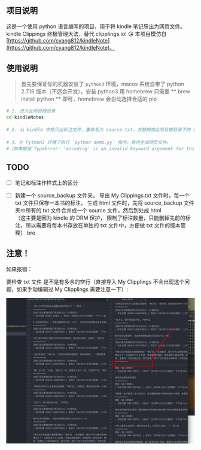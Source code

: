 ## 项目说明

这是一个使用 python 语言编写的项目，用于将 kindle 笔记导出为网页文件。kindle Clippings 终极管理大法，替代 clipplings.io! 😘
本项目模仿自[https://github.com/cyang812/kindleNote](https://github.com/cyang812/kindleNote)。

## 使用说明
> 首先要保证你的机器安装了 `python3` 环境，macos 系统自带了 python 2.7.16 版本（不适合开发），安装 python3 用 homebrew 只需要 ** brew install python ** 即可，homebrew 会自动选择合适的 pip

```bash
# 1. 进入此项目根目录
cd kindleNotes

# 2. 从 kindle 中拷贝出标注文件，重命名为 source.txt，并替换成此项目根目录下的 source.txt 文件

# 3、在 Python3 环境下执行 `python demo.py` 指令，等待生成网页文件。
#（如果报错`TypeError: 'encoding' is an invalid keyword argument for this function`,需要执行 `python3 demo.py` 指令）
```

## TODO

- [ ]  笔记和标注作样式上的区分
- [ ]  新建一个 source_backup 文件夹， 导出 My Clippings.txt 文件时，每一个 txt 文件只保存一本书的标注，
生成 html 文件时，先将 source_backup 文件夹中所有的 txt 文件合并成一个 source 文件，然后到处成 html  
（这主要是因为 kindle 的 DRM 保护， 限制了标注数量，只能删掉先前的标注，所以需要将每本书存放在单独的 txt 文件中，方便做 txt 文件的版本管理）
bre



## 注意！
如果报错：  

要检查 txt 文件 是不是有多余的空行（直接导入 My Clipplings 不会出现这个问题，如果手动编辑过 My Clipplings 需要注意一下）:  

![](https://raw.githubusercontent.com/easterfan/picgo/master/blingbling/2020/20200403100317.png)
